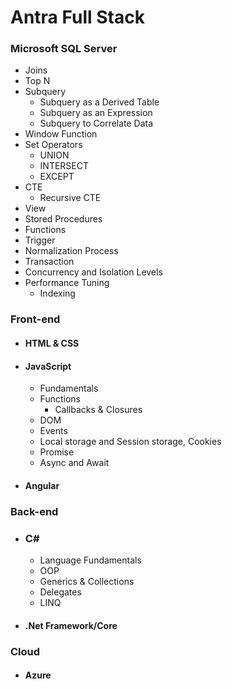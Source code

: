 # Antra Full Stack

### Microsoft SQL Server

- Joins
- Top N
- Subquery
  - Subquery as a Derived Table
  - Subquery as an Expression
  - Subquery to Correlate Data
- Window Function
- Set Operators
  - UNION
  - INTERSECT
  - EXCEPT
- CTE
  - Recursive CTE
- View
- Stored Procedures
- Functions
- Trigger
- Normalization Process 
- Transaction
- Concurrency and Isolation Levels
- Performance Tuning
  - Indexing

### Front-end

- #### HTML & CSS

- #### JavaScript

  - Fundamentals
  - Functions
    - Callbacks & Closures
  - DOM
  - Events
  - Local storage and Session storage, Cookies
  - Promise
  - Async and Await

- #### Angular

### Back-end

- ### C#

  - Language Fundamentals
  - OOP
  - Generics & Collections
  - Delegates
  - LINQ

- #### .Net Framework/Core

### Cloud

- #### Azure



